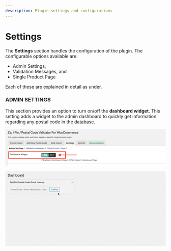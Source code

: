 ```yaml
---
description: Plugin settings and configurations
---
```


# Settings

The **Settings** section handles the configuration of the plugin. The configurable options available are:

* Admin Settings, 
* Validation Messages, and 
* Single Product Page

Each of these are explained in detail as under.

### ADMIN SETTINGS

This section provides an option to turn on/off the **dashboard widget**. This setting adds a widget to the admin dashboard to quickly get information regarding any postal code in the database.

![](.gitbook/assets/screen-shot-2020-03-21-at-8.08.50-am.png)

![](.gitbook/assets/jeyqgtols3.gif)

